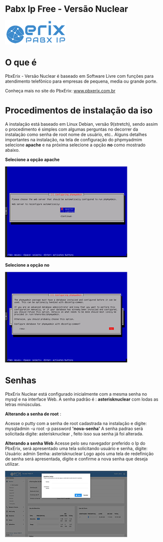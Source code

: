 # Pabx Ip Free - Versão Nuclear
![Getting Started](images/erix_logo.png)

# O que é
PbxErix - Versão Nuclear é  baseado em Software Livre com funções para atendimento telefônico para empresas de pequena, media ou grande porte.

Conheça mais no site do PbxErix: www.pbxerix.com.br

# Procedimentos de instalação da iso

A instalação está baseado em Linux Debian, versão 9(stretch), sendo assim o procedimento é simples com algumas perguntas no decorrer da instalação como senha de root nome de usuário, etc..
Alguns detalhes importantes na instalação, na tela de configuração do phpmyadmim selecione **apache** e na próxima selecione a opção **no** como mostrado abaixo.

**Selecione a opção **apache****



![Phpmyadmin apache](images/phpmyadmin1.jpg)


**Selecione a opção **no****

![Phpmyadmin common](images/phpmyadmin2.jpg)


# Senhas
PbxErix Nuclear está configurado inicialmente com a mesma senha no mysql e na interface Web. A senha padrão é : **asterisknuclear** com lodas as letras minúsculas.

**Alterando a senha de root** :

Acesse o putty com a senha de root cadastrada na instalação e digite:
mysqladmin -u root -p password **'nova-senha'**
A senha padrao será solicitada digite: asterisknuclear , feito isso sua senha já foi alterada.

**Alterando a senha Web**
Acesse pelo seu navegador preferido o Ip do PbxErix, será apresentado uma tela solicitando usuário e senha, digite:
Usuário: admin
Senha: asterisknuclear
Logo após uma tela de redefinição de senha será apresentada, digite e confirme a nova senha que deseja utilizar.


![Erix Login](images/login_web.jpg)
